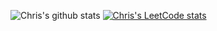 <!--
**BabyChouSr/BabyChouSr** is a ✨ _special_ ✨ repository because its `README.md` (this file) appears on your GitHub profile.

Here are some ideas to get you started:

- 🔭 I’m currently working on ...
- 🌱 I’m currently learning ...
- 👯 I’m looking to collaborate on ...
- 🤔 I’m looking for help with ...
- 💬 Ask me about ...
- 📫 How to reach me: ...
- 😄 Pronouns: ...
- ⚡ Fun fact: ...
-->
![Chris's github stats](https://github-readme-stats.vercel.app/api?username=babychousr&show_icons=true&theme=onedark)
[![Chris's LeetCode stats](https://leetcode-stats-six.vercel.app/api?username=BabyChou&theme=dark)](https://github.com/BabyChou/leetcode-stats)

